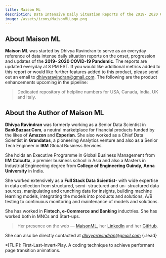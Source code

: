 ```yaml
---
title: Maison ML
description: Data Intensive Daily Situation Reports of the 2019- 2020 COVID-19 Pandemic
image: /assets/icons/MaisonMLLogo.png
---
```


## About Maison ML

**Maison ML** was started by Dhivya Ravindran to serve as an everyday reference of data intense daily situation reports on the onset, progression and updates of the **2019- 2020 COVID-19 Pandemic**. The reports are updated everyday at 8 PM EST. If you would like additional metrics added to this report or would like further features added to this product, please send out an email to dhivyaravindran@gmail.com. The following are the product enhancements upcoming in the pipeline:

> Dedicated repository of helpline numbers for USA, Canada, India, UK and Italy.

## About the Author of Maison ML

**Dhivya Ravindran** was formerly working as a Senior Data Scientist in **BankBazaar.Com**, a neutral marketplace for financial products funded by the likes of **Amazon** and **Experian**. She also worked as a Chief Data Scientist in **Grandatos**, a pioneering Analytics venture and also as a Senior Tech Engineer in **IBM** Global Business Services.

She holds an Executive Programme in Global Business Management from **IIM Calcutta**, a premier business school in Asia and also a Masters in Industrial Engineering degree from **College of Engineering Guindy, Anna University** in India.

She worked extensively as a **Full Stack Data Scientist**- with wide expertise in data collection from structured, semi- structured and un- structured data sources, manipulating and crunching data for insights, building machine learning models, integrating the models into products and solutions, A/B testing to continuous monitoring and maintenance of models and solutions.

She has worked in **Fintech, e-Commerce and Banking** inductries. She has worked both in MNCs and Start-ups. 

> Her presence on the web — [MaisonML], her [LinkedIn] and her [GitHub].

She can also be directly contacted at *dhivyaravindran@gmail.com*
{:.lead}

[MaisonML]: https://maisonml.github.io/
[LinkedIn]: https://www.linkedin.com/in/dhivyar
[GitHub]: https://github.com/dhivyar




*[FLIP]: First-Last-Invert-Play. A coding technique to achieve performant page transition animations.
